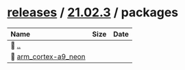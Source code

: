 ---
---

# [releases](/releases/) / [21.02.3](/releases/21.02.3/) / packages


| Name | Size | Date |
|:---|---:|---|
| 📁 [..](../) | | |
| 📁 [arm_cortex-a9_neon](arm_cortex-a9_neon) | | |

